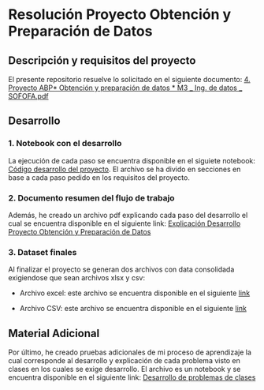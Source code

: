 # Resolución Proyecto Obtención y Preparación de Datos

## Descripción y requisitos del proyecto

El presente repositorio resuelve lo solicitado en el siguiente documento:
[4. Proyecto ABP* Obtención y preparación de datos * M3 _ Ing. de datos _ SOFOFA.pdf](https://drive.google.com/file/d/155pH8qGPrTT5rs_3XFSFN0_gIElHkk6u/view?usp=drive_link)

## Desarrollo

### 1. Notebook con el desarrollo

La ejecución de cada paso se encuentra disponible en el siguiete notebook: [Código desarrollo del proyecto](./portafolio_modulo3.ipynb). El archivo se ha divido en secciones en base a cada paso pedido en los requisitos del proyecto.

### 2. Documento resumen del flujo de trabajo

Además, he creado un archivo pdf explicando cada paso del desarrollo el cual se encuentra disponible en el siguiente link: [Explicación Desarrollo Proyecto Obtención y Preparación de Datos](https://drive.google.com/file/d/19s1wcqSX3Z7gkMYpiW0qBk917DuWa5mn/view?usp=drive_link)

### 3. Dataset finales

Al finalizar el proyecto se generan dos archivos con data consolidada exigiendose que sean archivos xlsx y csv:

- Archivo excel: este archivo se encuentra disponible en el siguiente [link](https://docs.google.com/spreadsheets/d/1vHXSr1BL3HUcZNVKk-4pgd_lJp4c4EEw/)

- Archivo CSV: este archivo se encuentra disponible en el siguiente [link](https://drive.google.com/file/d/1GgTpUJ4uK40wwICLKB6fnLO872uZ_SmN)

## Material Adicional

Por último, he creado pruebas adicionales de mi proceso de aprendizaje la cual corresponde al desarrollo y explicación de cada problema visto en clases en los cuales se exige desarrollo. El archivo es un notebook y se encuentra disponible en el siguiente link: [Desarrollo de problemas de clases](./ejercicios_clases_modulo3.ipynb)
